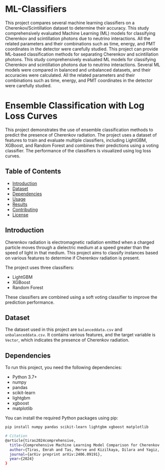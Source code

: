 # ML-Classifiers

This project compares several machine learning classifiers on a Cherenkov/Scintillation dataset to determine their accuracy. This study comprehensively evaluated Machine Learning (ML) models for classifying Cherenkov and scintillation photons due to neutrino interactions. All the related parameters and their combinations such as time, energy, and PMT coordinates in the detector were carefully studied. This project can provide ML-based classification methods for separating Cherenkov and scintillation photons. This study comprehensively evaluated ML models for classifying Cherenkov and scintillation photons due to neutrino interactions. Several ML models were compared in balanced and unbalanced datasets, and their accuracies were calculated. All the related parameters and their combinations such as time, energy, and PMT coordinates in the detector were carefully studied.
# Ensemble Classification with Log Loss Curves

This project demonstrates the use of ensemble classification methods to predict the presence of Cherenkov radiation. The project uses a dataset of features to train and evaluate multiple classifiers, including LightGBM, XGBoost, and Random Forest and combines their predictions using a voting classifier. The performance of the classifiers is visualized using log loss curves.

## Table of Contents

- [Introduction](#introduction)
- [Dataset](#dataset)
- [Dependencies](#dependencies)
- [Usage](#usage)
- [Results](#results)
- [Contributing](#contributing)
- [License](#license)

## Introduction

Cherenkov radiation is electromagnetic radiation emitted when a charged particle moves through a dielectric medium at a speed greater than the speed of light in that medium. This project aims to classify instances based on various features to determine if Cherenkov radiation is present.

The project uses three classifiers:
- LightGBM
- XGBoost
- Random Forest

These classifiers are combined using a soft voting classifier to improve the prediction performance.

## Dataset

The dataset used in this project are `balanceddata.csv` and `unbalanceddata.csv`. It contains various features, and the target variable is `Vector`, which indicates the presence of Cherenkov radiation.

## Dependencies

To run this project, you need the following dependencies:

- Python 3.7+
- numpy
- pandas
- scikit-learn
- lightgbm
- xgboost
- matplotlib

You can install the required Python packages using pip:

```bash
pip install numpy pandas scikit-learn lightgbm xgboost matplotlib

# Citation
@article{tiras2024comprehensive,
  title={Comprehensive Machine Learning Model Comparison for Cherenkov and Scintillation Light Separation due to Particle Interactions},
  author={Tiras, Emrah and Tas, Merve and Kizilkaya, Dilara and Yagiz, Muhammet Anil and Kandemir, Mustafa},
  journal={arXiv preprint arXiv:2406.09191},
  year={2024}
}
